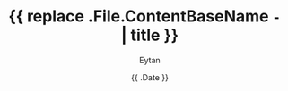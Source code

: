 ---
title: '{{ replace .File.ContentBaseName `-` ` ` | title }}'
draft: true
author: "Eytan"
type: "posts"
date: '{{ .Date }}'
tags: [Marketing, AI]
---